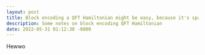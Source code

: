 ```yaml
---
layout: post
title: Block encoding a QFT Hamiltonian might be easy, because it's sparse!
description: Some notes on block encoding QFT Hamiltonian
date: 2022-05-31 01:12:30 -0800
---
```


Hewwo
